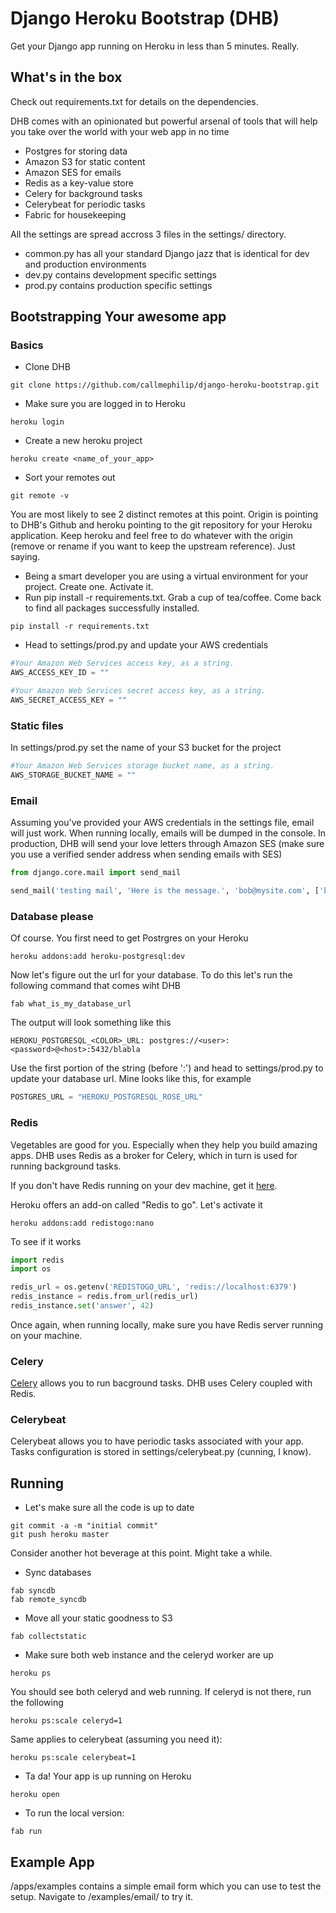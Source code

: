 # Django Heroku Bootstrap (DHB)

Get your Django app running on Heroku in less than 5 minutes. Really.

## What's in the box

Check out requirements.txt for details on the dependencies. 

DHB comes with an opinionated but powerful arsenal of tools that will help you take over the
world with your web app in no time 

* Postgres for storing data
* Amazon S3 for static content
* Amazon SES for emails
* Redis as a key-value store
* Celery for background tasks
* Celerybeat for periodic tasks
* Fabric for housekeeping

All the settings are spread accross 3 files in the settings/ directory. 
* common.py has all your standard Django jazz that is identical for dev and production environments
* dev.py contains development specific settings 
* prod.py contains production specific settings

## Bootstrapping Your awesome app

### Basics

* Clone DHB
```
git clone https://github.com/callmephilip/django-heroku-bootstrap.git
```
* Make sure you are logged in to Heroku
```
heroku login
```
* Create a new heroku project
```
heroku create <name_of_your_app>
```
* Sort your remotes out
```
git remote -v
```
You are most likely to see 2 distinct remotes at this point. Origin is pointing to DHB's Github and heroku pointing to the git repository for your Heroku application. Keep heroku and feel free to do whatever with the origin (remove or rename if you want to keep the upstream reference). Just saying.   
* Being a smart developer you are using a virtual environment for your project. Create one. Activate it.
* Run pip install -r requirements.txt. Grab a cup of tea/coffee. Come back to find all packages successfully installed.
```
pip install -r requirements.txt
```
* Head to settings/prod.py and update your AWS credentials

```python
#Your Amazon Web Services access key, as a string.
AWS_ACCESS_KEY_ID = ""

#Your Amazon Web Services secret access key, as a string.
AWS_SECRET_ACCESS_KEY = ""
```

### Static files

In settings/prod.py set the name of your S3 bucket for the project

```python
#Your Amazon Web Services storage bucket name, as a string.
AWS_STORAGE_BUCKET_NAME = ""
```   

### Email

Assuming you've provided your AWS credentials in the settings file, email will just work. When running locally, emails will be dumped in the console. In production, DHB will send your love letters through Amazon SES (make sure you use a verified sender address when sending emails with SES) 

```python
from django.core.mail import send_mail

send_mail('testing mail', 'Here is the message.', 'bob@mysite.com', ['bob@gmail.com'], fail_silently=False)
``` 

### Database please

Of course. You first need to get Postrgres on your Heroku 

```
heroku addons:add heroku-postgresql:dev
```

Now let's figure out the url for your database. To do this let's run the following command that comes wiht DHB

```
fab what_is_my_database_url
```

The output will look something like this

```
HEROKU_POSTGRESQL_<COLOR>_URL: postgres://<user>:<password>@<host>:5432/blabla
```

Use the first portion of the string (before ':') and  head to settings/prod.py to update your database url. Mine looks like this, for example

```python
POSTGRES_URL = "HEROKU_POSTGRESQL_ROSE_URL"
```

### Redis

Vegetables are good for you. Especially when they help you build amazing apps. DHB uses Redis as a broker for Celery, which in turn is used for running background tasks. 

If you don't have Redis running on your dev machine, get it [here](http://redis.io/download).

Heroku offers an add-on called "Redis to go". Let's activate it    

```
heroku addons:add redistogo:nano
```

To see if it works

```python
import redis
import os

redis_url = os.getenv('REDISTOGO_URL', 'redis://localhost:6379')
redis_instance = redis.from_url(redis_url)
redis_instance.set('answer', 42)
```

Once again, when running locally, make sure you have Redis server running on your machine.


### Celery

[Celery](http://celeryproject.org) allows you to run bacground tasks. DHB uses Celery coupled with Redis. 

### Celerybeat

Celerybeat allows you to have periodic tasks associated with your app. Tasks configuration is stored in settings/celerybeat.py (cunning, I know). 

## Running

* Let's make sure all the code is up to date

```
git commit -a -m "initial commit"
git push heroku master
```

Consider another hot beverage at this point. Might take a while.

* Sync databases

```
fab syncdb
fab remote_syncdb
```

* Move all your static goodness to S3

```
fab collectstatic
``` 

* Make sure both web instance and the celeryd worker are up

```
heroku ps 
```
You should see both celeryd and web running. If celeryd is not there, run the following

```
heroku ps:scale celeryd=1
```

Same applies to celerybeat (assuming you need it):

```
heroku ps:scale celerybeat=1
```

* Ta da! Your app is up running on Heroku

```
heroku open
```

* To run the local version:

```
fab run
```

## Example App

/apps/examples contains a simple email form which you can use to test the setup. Navigate to /examples/email/ to try it. 


